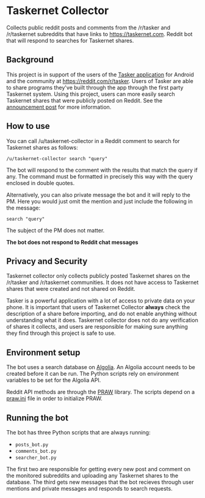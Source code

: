 # Taskernet Collector

Collects public reddit posts and comments from the /r/tasker and /r/taskernet subreddits that have links to https://taskernet.com. Reddit bot that will respond to searches for Taskernet shares.

## Background

This project is in support of the users of the [Tasker application](https://play.google.com/store/apps/details?id=net.dinglisch.android.taskerm) for Android and the community at https://reddit.com/r/tasker. Users of Tasker are able to share programs they've built through the app through the first party Taskernet system. Using this project, users can more easily search Taskernet shares that were publicly posted on Reddit. See the [announcement post](https://www.reddit.com/r/tasker/comments/gic906/introducing_utaskernetcollector_a_bot_that_will/) for more information.

## How to use

You can call /u/taskernet-collector in a Reddit comment to search for Taskernet shares as follows:

```
/u/taskernet-collector search "query"
```

The bot will respond to the comment with the results that match the query if any. The command must be formatted in precisely this way with the query enclosed in double quotes.

Alternatively, you can also private message the bot and it will reply to the PM. Here you would just omit the mention and just include the following in the message:

```
search "query"
```

The subject of the PM does not matter.

**The bot does not respond to Reddit chat messages**

## Privacy and Security

Taskernet collector only collects publicly posted Taskernet shares on the /r/tasker and /r/taskernet communities. It does not have access to Taskernet shares that were created and not shared on Reddit.

Tasker is a powerful application with a lot of access to private data on your phone. It is important that users of Taskernet Collector **always** check the description of a share before importing, and do not enable anything without understanding what it does. Taskernet collector does not do any verification of shares it collects, and users are responsible for making sure anything they find through this project is safe to use.

## Environment setup

The bot uses a search database on [Algolia](https://www.algolia.com). An Algolia account needs to be created before it can be run. The Python scripts rely on environment variables to be set for the Algolia API.

Reddit API methods are through the [PRAW](https://github.com/praw-dev/praw) library. The scripts depend on a [praw.ini](https://praw.readthedocs.io/en/latest/getting_started/configuration/prawini.html) file in order to initialize PRAW.

## Running the bot

The bot has three Python scripts that are always running:

* `posts_bot.py`
* `comments_bot.py`
* `searcher_bot.py`

The first two are responsible for getting every new post and comment on the monitored subreddits and uploading any Taskernet shares to the database. The third gets new messages that the bot recieves through user mentions and private messages and responds to search requests.